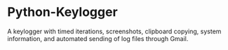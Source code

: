 # Python-Keylogger
A keylogger with timed iterations, screenshots, clipboard copying, system information, and automated sending of log files through Gmail.
